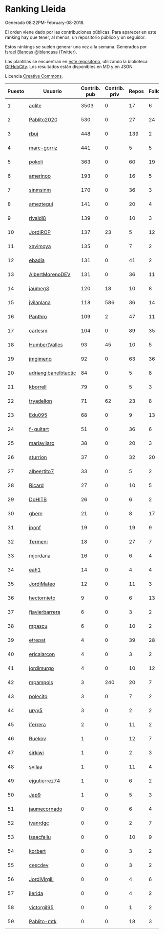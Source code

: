 # Ranking Lleida

Generado 08:22PM-February-08-2018.

El orden viene dado por las contribuciones públicas. Para aparecer en este ránking hay que tener, al menos, un repositorio público y un seguidor.

Estos ránkings se suelen generar una vez a la semana. Generados por [Israel Blancas @iblancasa](https://github.com/iblancasa/) [(Twitter)](https://twitter.com/iblancasa).

Las plantillas se encuentran en [este repositorio](https://github.com/iblancasa/GH-Spanish-Ranking), utilizando la biblioteca [GitHubCity](https://github.com/iblancasa/GitHubCity). Los resultados están disponibles en MD y en JSON.

Licencia [Creative Commons](https://creativecommons.org/licenses/by/4.0/).

| Puesto   |  Usuario  | Contrib. pub | Contrib. priv |Repos| Followers | Desde |  Avatar  |
|----------|-----------|--------------|---------------|-----|-----------|-------|----------|
|1|[aolite](https://github.com/aolite)|3503|0|17|6|2013-06-03|![aolite](https://avatars0.githubusercontent.com/u/4601466)|
|2|[Pablito2020](https://github.com/Pablito2020)|530|0|27|24|2016-04-24|![Pablito2020](https://avatars0.githubusercontent.com/u/18640261)|
|3|[rbuj](https://github.com/rbuj)|448|0|139|2|2014-12-12|![rbuj](https://avatars2.githubusercontent.com/u/10171411)|
|4|[marc-gorriz](https://github.com/marc-gorriz)|441|0|5|5|2016-06-02|![marc-gorriz](https://avatars1.githubusercontent.com/u/19705023)|
|5|[pokoli](https://github.com/pokoli)|363|0|60|19|2011-10-30|![pokoli](https://avatars0.githubusercontent.com/u/1160726)|
|6|[amerinoo](https://github.com/amerinoo)|193|0|16|5|2015-02-16|![amerinoo](https://avatars0.githubusercontent.com/u/11027833)|
|7|[sinmsinm](https://github.com/sinmsinm)|170|0|36|3|2012-05-16|![sinmsinm](https://avatars1.githubusercontent.com/u/1745437)|
|8|[ameztegui](https://github.com/ameztegui)|141|0|20|4|2014-07-02|![ameztegui](https://avatars2.githubusercontent.com/u/8050937)|
|9|[rivaldi8](https://github.com/rivaldi8)|139|0|10|3|2011-11-11|![rivaldi8](https://avatars1.githubusercontent.com/u/1187977)|
|10|[JordiROP](https://github.com/JordiROP)|137|23|5|12|2016-02-08|![JordiROP](https://avatars1.githubusercontent.com/u/17128072)|
|11|[xavimoya](https://github.com/xavimoya)|135|0|7|2|2014-11-25|![xavimoya](https://avatars3.githubusercontent.com/u/9944686)|
|12|[ebadia](https://github.com/ebadia)|131|0|41|2|2009-12-08|![ebadia](https://avatars3.githubusercontent.com/u/164689)|
|13|[AlbertMorenoDEV](https://github.com/AlbertMorenoDEV)|131|0|36|11|2010-03-04|![AlbertMorenoDEV](https://avatars2.githubusercontent.com/u/216042)|
|14|[jaumeg3](https://github.com/jaumeg3)|120|18|10|8|2016-07-14|![jaumeg3](https://avatars1.githubusercontent.com/u/20457801)|
|15|[jvilaplana](https://github.com/jvilaplana)|118|586|36|14|2011-04-15|![jvilaplana](https://avatars3.githubusercontent.com/u/732164)|
|16|[Panthro](https://github.com/Panthro)|109|2|47|11|2012-03-22|![Panthro](https://avatars3.githubusercontent.com/u/1565421)|
|17|[carlesm](https://github.com/carlesm)|104|0|89|35|2008-05-01|![carlesm](https://avatars3.githubusercontent.com/u/9011)|
|18|[HumbertValles](https://github.com/HumbertValles)|93|45|10|5|2017-02-13|![HumbertValles](https://avatars2.githubusercontent.com/u/25740901)|
|19|[jmgimeno](https://github.com/jmgimeno)|92|0|63|36|2011-04-08|![jmgimeno](https://avatars2.githubusercontent.com/u/718396)|
|20|[adriangibanelbtactic](https://github.com/adriangibanelbtactic)|84|0|5|8|2012-01-15|![adriangibanelbtactic](https://avatars1.githubusercontent.com/u/1331363)|
|21|[kborrell](https://github.com/kborrell)|79|0|5|3|2015-02-17|![kborrell](https://avatars2.githubusercontent.com/u/11043037)|
|22|[tryadelion](https://github.com/tryadelion)|71|62|23|8|2013-03-05|![tryadelion](https://avatars2.githubusercontent.com/u/3778474)|
|23|[Edu095](https://github.com/Edu095)|68|0|9|13|2015-04-07|![Edu095](https://avatars3.githubusercontent.com/u/11843087)|
|24|[f-guitart](https://github.com/f-guitart)|51|0|36|6|2014-03-09|![f-guitart](https://avatars3.githubusercontent.com/u/6899142)|
|25|[mariavilaro](https://github.com/mariavilaro)|38|0|20|3|2015-01-13|![mariavilaro](https://avatars1.githubusercontent.com/u/10522884)|
|26|[sturrion](https://github.com/sturrion)|37|0|32|20|2013-08-23|![sturrion](https://avatars3.githubusercontent.com/u/5296219)|
|27|[albeertito7](https://github.com/albeertito7)|33|0|5|2|2017-02-13|![albeertito7](https://avatars1.githubusercontent.com/u/25740911)|
|28|[Ricard](https://github.com/Ricard)|27|0|10|5|2009-12-13|![Ricard](https://avatars3.githubusercontent.com/u/167117)|
|29|[DoHITB](https://github.com/DoHITB)|26|0|6|2|2016-01-19|![DoHITB](https://avatars1.githubusercontent.com/u/16784764)|
|30|[gbere](https://github.com/gbere)|21|0|8|17|2012-01-13|![gbere](https://avatars0.githubusercontent.com/u/1327334)|
|31|[jponf](https://github.com/jponf)|19|0|19|9|2013-03-13|![jponf](https://avatars2.githubusercontent.com/u/3852560)|
|32|[Termeni](https://github.com/Termeni)|18|0|27|7|2014-03-10|![Termeni](https://avatars1.githubusercontent.com/u/6905912)|
|33|[mjordana](https://github.com/mjordana)|16|0|6|4|2014-11-19|![mjordana](https://avatars1.githubusercontent.com/u/9840099)|
|34|[eah1](https://github.com/eah1)|14|0|4|4|2015-02-17|![eah1](https://avatars3.githubusercontent.com/u/11043022)|
|35|[JordiMateo](https://github.com/JordiMateo)|12|0|11|3|2016-03-10|![JordiMateo](https://avatars3.githubusercontent.com/u/17766957)|
|36|[hectornieto](https://github.com/hectornieto)|9|0|6|13|2014-04-15|![hectornieto](https://avatars0.githubusercontent.com/u/7302862)|
|37|[fjavierbarrera](https://github.com/fjavierbarrera)|6|0|3|2|2014-12-16|![fjavierbarrera](https://avatars1.githubusercontent.com/u/10211156)|
|38|[mpascu](https://github.com/mpascu)|6|0|10|2|2015-02-12|![mpascu](https://avatars3.githubusercontent.com/u/10977699)|
|39|[etrepat](https://github.com/etrepat)|4|0|39|28|2009-11-04|![etrepat](https://avatars0.githubusercontent.com/u/148851)|
|40|[ericalarcon](https://github.com/ericalarcon)|4|0|3|2|2013-08-28|![ericalarcon](https://avatars2.githubusercontent.com/u/5327861)|
|41|[jordimurgo](https://github.com/jordimurgo)|4|0|10|12|2013-10-23|![jordimurgo](https://avatars2.githubusercontent.com/u/5759992)|
|42|[mpampols](https://github.com/mpampols)|3|240|20|7|2010-11-12|![mpampols](https://avatars1.githubusercontent.com/u/479534)|
|43|[polecito](https://github.com/polecito)|3|0|7|2|2013-07-30|![polecito](https://avatars1.githubusercontent.com/u/5122186)|
|44|[uryy5](https://github.com/uryy5)|3|0|2|2|2014-10-07|![uryy5](https://avatars1.githubusercontent.com/u/9052385)|
|45|[iferrera](https://github.com/iferrera)|2|0|11|2|2011-09-23|![iferrera](https://avatars0.githubusercontent.com/u/1073857)|
|46|[Ruekov](https://github.com/Ruekov)|1|0|12|7|2010-12-27|![Ruekov](https://avatars0.githubusercontent.com/u/537713)|
|47|[sirkiwi](https://github.com/sirkiwi)|1|0|2|3|2011-07-01|![sirkiwi](https://avatars2.githubusercontent.com/u/888555)|
|48|[svilaa](https://github.com/svilaa)|1|0|11|4|2013-09-23|![svilaa](https://avatars0.githubusercontent.com/u/5521724)|
|49|[ejgutierrez74](https://github.com/ejgutierrez74)|1|0|6|2|2015-03-14|![ejgutierrez74](https://avatars2.githubusercontent.com/u/11474846)|
|50|[Jap9](https://github.com/Jap9)|1|0|5|3|2016-02-09|![Jap9](https://avatars1.githubusercontent.com/u/17140922)|
|51|[jaumecornado](https://github.com/jaumecornado)|0|0|6|4|2011-02-14|![jaumecornado](https://avatars0.githubusercontent.com/u/617176)|
|52|[ivanrdgc](https://github.com/ivanrdgc)|0|0|2|7|2012-03-28|![ivanrdgc](https://avatars3.githubusercontent.com/u/1584955)|
|53|[isaacfeliu](https://github.com/isaacfeliu)|0|0|10|9|2008-04-10|![isaacfeliu](https://avatars0.githubusercontent.com/u/6287)|
|54|[korbert](https://github.com/korbert)|0|0|3|2|2013-03-08|![korbert](https://avatars2.githubusercontent.com/u/3808843)|
|55|[cescdev](https://github.com/cescdev)|0|0|3|2|2013-09-20|![cescdev](https://avatars0.githubusercontent.com/u/5502251)|
|56|[JordiVirgili](https://github.com/JordiVirgili)|0|0|4|6|2013-11-27|![JordiVirgili](https://avatars3.githubusercontent.com/u/6048532)|
|57|[jlerida](https://github.com/jlerida)|0|0|4|2|2015-05-12|![jlerida](https://avatars1.githubusercontent.com/u/12414567)|
|58|[victorgil95](https://github.com/victorgil95)|0|0|1|2|2016-02-09|![victorgil95](https://avatars0.githubusercontent.com/u/17140940)|
|59|[Pablito-mtk](https://github.com/Pablito-mtk)|0|0|18|3|2016-09-29|![Pablito-mtk](https://avatars2.githubusercontent.com/u/22517501)|
